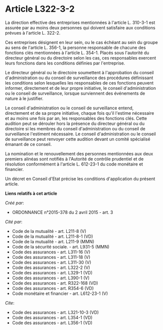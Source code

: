 # Article L322-3-2

La direction effective des entreprises mentionnées à l'article L. 310-3-1 est assurée par au moins deux personnes qui doivent
satisfaire aux conditions prévues à l'article L. 322-2. 

Ces entreprises désignent en leur sein, ou le cas échéant au sein du groupe au sens de l'article L. 356-1, la personne
responsable de chacune des fonctions clés mentionnées à l'article L. 354-1. Placés sous l'autorité du directeur général ou du
directoire selon les cas, ces responsables exercent leurs fonctions dans les conditions définies par l'entreprise. 

Le directeur général ou le directoire soumettent à l'approbation du conseil d'administration ou du conseil de surveillance
des procédures définissant les conditions selon lesquelles les responsables de ces fonctions peuvent informer, directement et
de leur propre initiative, le conseil d'administration ou le conseil de surveillance, lorsque surviennent des événements de
nature à le justifier. 

Le conseil d'administration ou le conseil de surveillance entend, directement et de sa propre initiative, chaque fois qu'il
l'estime nécessaire et au moins une fois par an, les responsables des fonctions clés. Cette audition peut se dérouler hors la
présence du directeur général ou du directoire si les membres du conseil d'administration ou du conseil de surveillance
l'estiment nécessaire. Le conseil d'administration ou le conseil de surveillance peut renvoyer cette audition devant un
comité spécialisé émanant de ce conseil. 

La nomination et le renouvellement des personnes mentionnées aux deux premiers alinéas sont notifiés à l'Autorité de contrôle
prudentiel et de résolution conformément à l'article L. 612-23-1 du code monétaire et financier. 

Un décret en Conseil d'Etat précise les conditions d'application du présent article.

**Liens relatifs à cet article**

_Créé par_:

  - ORDONNANCE n°2015-378 du 2 avril 2015 - art. 3

_Cité par_:

  - Code de la mutualité - art. L211-8 (V)
  - Code de la mutualité - art. L211-8-1 (VD)
  - Code de la mutualité - art. L211-9 (MMN)
  - Code de la sécurité sociale. - art. L931-5 (MMN)
  - Code des assurances - art. L311-16 (V)
  - Code des assurances - art. L311-18 (V)
  - Code des assurances - art. L311-30 (V)
  - Code des assurances - art. L322-2 (V)
  - Code des assurances - art. L329-1 (VD)
  - Code des assurances - art. L390-1 (V)
  - Code des assurances - art. R322-168 (VD)
  - Code des assurances - art. R354-6 (VD)
  - Code monétaire et financier - art. L612-23-1 (V)

_Cite_:

  - Code des assurances - art. L321-10-3 (VD)
  - Code des assurances - art. L354-1 (VD)
  - Code des assurances - art. L356-1 (VD)
